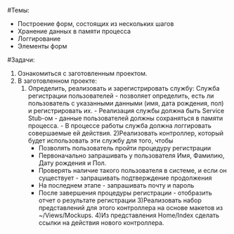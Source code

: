 #Темы:
- Построение форм, состоящих из нескольких шагов
- Хранение данных в памяти процесса
- Логгирование
- Элементы форм

#Задачи:
1. Ознакомиться с заготовленным проектом.
2. В заготовленном проекте:
   1) Определить, реализовать и зарегистрировать службу:
      Служба регистрации пользователей - позволяет определить, есть ли пользователь с указанными данными (имя, дата рождения, пол) и регистрировать их.
          - Реализация службы должна быть Service Stub-ом - данные пользователей должны сохраняться в памяти процесса.
          - В процессе работы служба должна логгировать совершаемые ей действия.
   2)Реализовать контроллер, который будет использовать эти службу для того, чтобы
      - Позволять пользователь пройти процедуру регистрации
      - Первоначально запрашивать у пользователя Имя, Фамилию, Дату рождения и Пол.
      - Проверять наличие такого пользователя в системе, и если он существует - запрашивать подтверждение продолжения
      - На последнем этапе - запрашивать почту и пароль
      - После завершения процедуры регистрации - отобразить отчет о результате регистрации
   3)Реализовать набор представлений для этого контроллера на основе макетов из ~/Views/Mockups.
   4)Из представления Home/Index сделать ссылки на действия нового контроллера.
